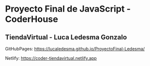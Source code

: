 # Proyecto Final de JavaScript - CoderHouse

## TiendaVirtual - Luca Ledesma Gonzalo

GitHubPages: https://lucaledesma.github.io/ProyectoFinal-Ledesma/

Netlify: https://coder-tiendavirtual.netlify.app

